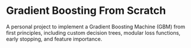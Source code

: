 # Gradient Boosting From Scratch

A personal project to implement a Gradient Boosting Machine (GBM) from first principles, including custom decision trees, modular loss functions, early stopping, and feature importance.